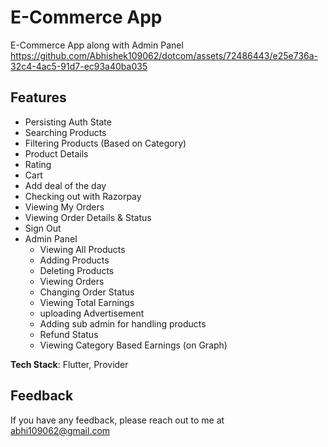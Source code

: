 # E-Commerce App

E-Commerce App along with Admin Panel
https://github.com/Abhishek109062/dotcom/assets/72486443/e25e736a-32c4-4ac5-91d7-ec93a40ba035

## Features
- Persisting Auth State
- Searching Products
- Filtering Products (Based on Category)
- Product Details
- Rating
- Cart
- Add deal of the day
- Checking out with Razorpay
- Viewing My Orders
- Viewing Order Details & Status
- Sign Out
- Admin Panel
    - Viewing All Products
    - Adding Products
    - Deleting Products
    - Viewing Orders
    - Changing Order Status
    - Viewing Total Earnings
    - uploading Advertisement
    - Adding sub admin for handling products
    - Refund Status
    - Viewing Category Based Earnings (on Graph)


**Tech Stack**: Flutter, Provider
    
## Feedback

If you have any feedback, please reach out to me at abhi109062@gmail.com


